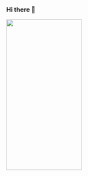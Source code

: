 ### Hi there 👋

<img src="https://github.com/Jyuung/Jyuung/assets/94826816/2a6b459f-c779-4e87-9aa9-7013df344040" width="200" height="400"/>

<!--
**Jyuung/Jyuung** is a ✨ _special_ ✨ repository because its `README.md` (this file) appears on your GitHub profile.

Here are some ideas to get you started:

- 🔭 I’m currently working on ...
- 🌱 I’m currently learning ...
- 👯 I’m looking to collaborate on ...
- 🤔 I’m looking for help with ...
- 💬 Ask me about ...
- 📫 How to reach me: ...
- 😄 Pronouns: ...
- ⚡ Fun fact: ...
-->
